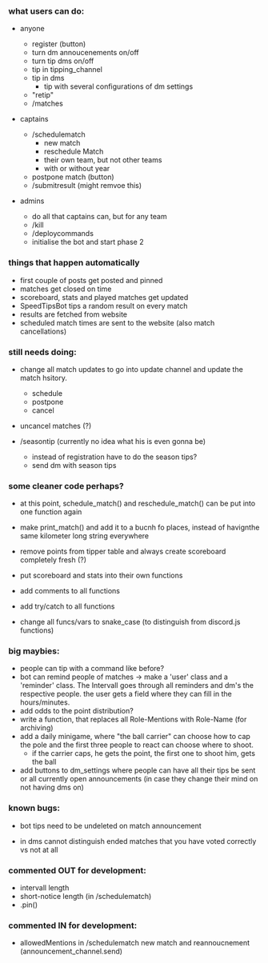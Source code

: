 


### what users can do:

- anyone
    - register (button)
    - turn dm annoucenements on/off
    - turn tip dms on/off
    - tip in tipping_channel
    - tip in dms
        - tip with several configurations of dm settings
    - "retip"
    - /matches

- captains
    - /schedulematch
        - new match
        - reschedule Match
        - their own team, but not other teams
        - with or without year
    - postpone match (button)
    - /submitresult (might remvoe this)

- admins
    - do all that captains can, but for any team
    - /kill
    - /deploycommands
    - initialise the bot and start phase 2


### things that happen automatically

- first couple of posts get posted and pinned
- matches get closed on time
- scoreboard, stats and played matches get updated
- SpeedTipsBot tips a random result on every match
- results are fetched from website
- scheduled match times are sent to the website (also match cancellations)


### still needs doing:

- change all match updates to go into update channel and update the match hsitory.
    - schedule
    - postpone
    - cancel

- uncancel matches (?)

- /seasontip (currently no idea what his is even gonna be)
    - instead of registration have to do the season tips?
    - send dm with season tips



### some cleaner code perhaps?

- at this point, schedule_match() and reschedule_match() can be put into one function again

- make print_match() and add it to a bucnh fo places, instead of havignthe same kilometer long string everywhere

- remove points from tipper table and always create scoreboard completely fresh (?)
- put scoreboard and stats into their own functions

- add comments to all functions
- add try/catch to all functions
- change all funcs/vars to snake_case (to distinguish from discord.js functions)



### big maybies:

- people can tip with a command like before?
- bot can remind people of matches
    -> make a 'user' class and a 'reminder' class. The Intervall goes through all reminders and dm's the respective people. the user gets a field where they can fill in the hours/minutes.
- add odds to the point distribution?
- write a function, that replaces all Role-Mentions with Role-Name (for archiving)
- add a daily minigame, where "the ball carrier" can choose how to cap the pole and the first three people to react can choose where to shoot.
    - if the carrier caps, he gets the point, the first one to shoot him, gets the ball
- add buttons to dm_settings where people can have all their tips be sent or all currently open announcements (in case they change their mind on not having dms on)



### known bugs:

- bot tips need to be undeleted on match announcement

- in dms cannot distinguish ended matches that you have voted correctly vs not at all



### commented OUT for development:

- intervall length
- short-notice length (in /schedulematch)
- .pin()

### commented IN for development:

- allowedMentions in /schedulematch new match and reannoucnement (announcement_channel.send)